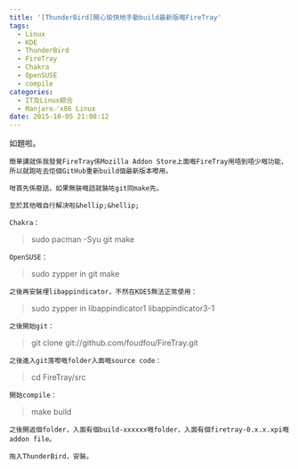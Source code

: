 ```yaml
---
title: '[ThunderBird]開心愉快地手動build最新版嘅FireTray'
tags:
  - Linux
  - KDE
  - ThunderBird
  - FireTray
  - Chakra
  - OpenSUSE
  - compile
categories:
  - IT及Linux綜合
  - Manjaro／x86 Linux
date: 2015-10-05 21:08:12
---
```


如題啦。

	簡單講就係我發覺FireTray係Mozilla Addon Store上面嘅FireTray用唔到唔少嘅功能，所以就跑咗去佢個GitHub重新build個最新版本嚟用。

	咁首先係廢話，如果無裝嘅話就裝咗git同make先。

	至於其他嘅自行解決啦&hellip;&hellip;

	Chakra：

> sudo pacman -Syu git make

	OpenSUSE：

> sudo zypper in git make

	之後再安裝埋libappindicator，不然在KDE5無法正常使用：

> sudo zypper in libappindicator1 libappindicator3-1

	之後開始git：

> git clone git://github.com/foudfou/FireTray.git

	之後進入git落嚟嘅folder入面嘅source code：

> cd FireTray/src

	開始compile：

> make build

	之後開返個folder，入面有個build-xxxxxx嘅folder，入面有個firetray-0.x.x.xpi嘅addon file。

	拖入ThunderBird，安裝。
